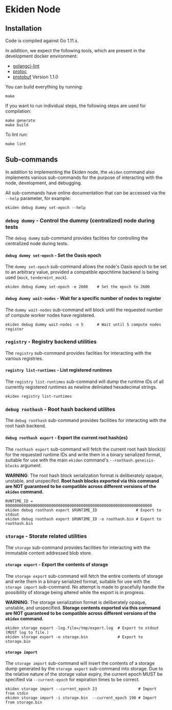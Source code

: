 # Ekiden Node

## Installation

Code is compiled against Go 1.11.x.

In addition, we expect the following tools, which are present in the
development docker environment:
* [golangci-lint](https://github.com/golangci/golangci-lint)
* [protoc](https://github.com/google/protobuf)
* [protobuf](https://github.com/golang/protobuf) Version 1.1.0

You can build everything by running:
```
make
```

If you want to run individual steps, the following steps are used for compilation:
```
make generate
make build
```

To lint run:
```
make lint
```

## Sub-commands

In addition to implementing the Ekiden node, the `ekiden` command also
implements various sub-commands for the purpose of interacting with the
node, development, and debugging.

All sub-commands have online documentation that can be accessed via the
`--help` parameter, for example:
```
ekiden debug dummy set-epoch --help
```

### `debug dummy` - Control the dummy (centralized) node during tests

The `debug dummy` sub-command provides faclities for controlling the centralized
node during tests.

#### `debug dummy set-epoch` - Set the Oasis epoch

The `dummy set-epoch` sub-command allows the node's Oasis epoch to be
set to an arbitrary value, provided a compatible epochtime backend is
being used (`mock`, `tendermint_mock`).

```
ekiden debug dummy set-epoch -e 2600    # Set the epoch to 2600
```

#### `debug dummy wait-nodes` - Wait for a specific number of nodes to register

The `dummy wait-nodes` sub-command will block until the requested number
of compute worker nodes have registered.

```
ekiden debug dummy wait-nodes -n 5      # Wait until 5 compute nodes register
```

### `registry` - Registry backend utilities

The `registry` sub-command provides faclities for interacting with the
various registries.

#### `registry list-runtimes` - List registered runtimes

The `registry list-runtimes` sub-command will dump the runtime IDs of all
currently registered runtimes as newline deliniated hexadecimal strings.

```
ekiden registry list-runtimes
```

### `debug roothash` - Root hash backend utilites

The `debug roothash` sub-command provides facilities for interacting with the
root hash backend.

#### `debug roothash export` - Export the current root hash(es)

The `roothash export` sub-command will fetch the current root hash block(s)
for the requested runtime IDs and write them in a binary serialized format,
suitable for use with the main `ekiden` command's `--roothash.geneisis-blocks`
argument.

**WARNING**: The root hash block serialization format is deliberately opaque,
unstable, and unspecifed.  **Root hash blocks exported via this command are
NOT guaranteed to be compatible across different versions of the
`ekiden` command.**

```
RUNTIME_ID = 0000000000000000000000000000000000000000000000000000000000000000
ekiden debug roothash export $RUNTIME_ID                 # Export to stdout
ekiden debug roothash export $RUNTIME_ID -o roothash.bin # Export to roothash.bin
```

### `storage` - Storate related utilities

The `storage` sub-command provides facilities for interacting with the
immutable content addressed blob store.

#### `storage export` - Export the contents of storage

The `storage export` sub-command will fetch the entire contents of storage
and write them in a binary serialized format, suitable for use with the
`storage import` sub-command.  No attempt is made to gracefully handle
the possibility of storage being altered while the export is in progress.

**WARNING**: The storage serialization format is deliberately opaque,
unstable, and unspecified.  **Storage contents exported via this command
are NOT guaranteed to be compatible across different versions of the
`ekiden` command.**

```
ekiden storage export -log.file=/tmp/export.log  # Export to stdout (MUST log to file.)
ekiden storage export -o storage.bin             # Export to storage.bin
```

#### `storage import`

The `storage import` sub-command will insert the contents of a storage
dump generated by the `storage export` sub-command into storage.  Due to
the relative nature of the storage value expiry, the current epoch MUST
be specified via `--current-epoch` for expiration times to be correct.

```
ekiden storage import --current_epoch 23                  # Import from stdin
ekiden storage import -i storage.bin  --current_epoch 190 # Import from storage.bin
```
